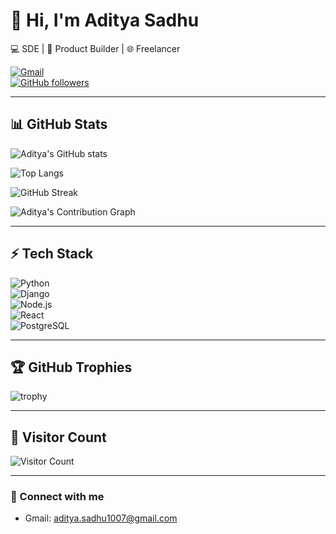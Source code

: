 # 👋 Hi, I'm Aditya Sadhu

💻 SDE | 🚀 Product Builder | 🌐 Freelancer  

[![Gmail](https://img.shields.io/badge/Email-D14836?logo=gmail&logoColor=white)](mailto:aditya.sadhu1007@gmail.com)  
[![GitHub followers](https://img.shields.io/github/followers/Geek-Air1?label=Follow&style=social)](https://github.com/Geek-Air1)  

---

## 📊 GitHub Stats

![Aditya's GitHub stats](https://github-readme-stats.vercel.app/api?username=Geek-Air1&show_icons=true&theme=radical)  

![Top Langs](https://github-readme-stats.vercel.app/api/top-langs/?username=Geek-Air1&layout=compact&theme=radical)  

![GitHub Streak](https://streak-stats.demolab.com?user=Geek-Air1&theme=radical&hide_border=true)  

![Aditya's Contribution Graph](https://github-readme-activity-graph.vercel.app/graph?username=Geek-Air1&theme=radical)  

---

## ⚡ Tech Stack

![Python](https://img.shields.io/badge/Python-3776AB?logo=python&logoColor=white)  
![Django](https://img.shields.io/badge/Django-092E20?logo=django&logoColor=white)  
![Node.js](https://img.shields.io/badge/Node.js-43853D?logo=node-dot-js&logoColor=white)  
![React](https://img.shields.io/badge/React-20232A?logo=react&logoColor=61DAFB)  
![PostgreSQL](https://img.shields.io/badge/PostgreSQL-316192?logo=postgresql&logoColor=white)  

---

## 🏆 GitHub Trophies

![trophy](https://github-profile-trophy.vercel.app/?username=Geek-Air1&theme=onedark)  

---

## 👀 Visitor Count

![Visitor Count](https://komarev.com/ghpvc/?username=Geek-Air1&color=blue)  

---

### 🔗 Connect with me

- Gmail: [aditya.sadhu1007@gmail.com](mailto:aditya.sadhu1007@gmail.com)  

